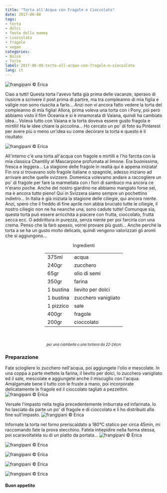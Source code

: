 ```yaml
---
title: "Torta all'Acqua con Fragole e Cioccolato"
date: 2017-06-08
tags:
- torta
- dolci
- festa della mamma
- cioccolato
- fragole
- vegan
categories:
- Dolce
- Torte 
label: 2017-06-08-torta-all-acqua-con-fragole-e-cioccolato
lang: it 
---
```

![](header.jpg "frangipani © Erica")

Ciao a tutti! Questa torta l'avevo fatta già prima delle vacanze, speravo di riusicre a scrivere il post prima di partire, ma tra compleanno di mia figlia e valigie non sono riuscita a farlo... Anzi non vi ancora fatto vedere la torta del compleanno di mia figlia! Allora, prima voleva una torta con i Pony, poi però abbiamo visto il film Oceania e si è innamorata di Vaiana, quindi ha cambiato idea... Voleva tutto con Vaiana e la torta doveva essere gusto fragola e mirtilli! Ha le idee chiare la piccolina... Ho cercato un po' di foto su Pinterest per avere più o meno un'idea su come decorare la torta e questo è il risultato:

![](vaiana.jpg "frangipani © Erica")

All'interno c'è una torta all'acqua con fragole e mirtilli e l'ho farcita con la mia classica Chantilly al Mascarpone profumata al limone. Era buonissima, fresca e leggera... La stagione delle fragole in realtà qui è appena iniziata! Fin ora si trovavano solo fragole italiane o spagnole, adesso iniziano ad arrivare anche quelle svizzere. Domenica volevamo andare a raccogliere un po' di fragole per fare la marmellata con i fiori di sambuco ma ancora ce n'erano poche. Anche del nostro giardino ne abbiamo mangiato forse sei, ma è ancora tutto pieno! Qui in Svizzera siamo sempre un pochettino indietro... In Italia è già iniziata la stagione delle ciliegie, qui ancora niente. Anzi, spero che il freddo di fine aprile non abbia bruciato tutte le ciliegie, il nostro ciliegio non ne ha neanche una, sono cadute tutte! Comunque sia, questa torta può essere arricchita a piacere con frutta, cioccolato, frutta secca ecc. O addirittura in purezza, senza niente per poi farcirla con una crema. Penso che la farò spesso, vorrei provare più gusti... Anche perché la torta a se ha un gusto molto delicato, quindi vengono valorizzati gli aromi che si aggiungono...


<div id="wrapper" style="text-align: center">
  <div id="yourdiv" style="display: inline-block;">
    <div class="ingredients">
      <div class="ingredients-title">Ingredienti</div>
      <table>
        <tbody>
          <tr>
            <td>375ml</td>
            <td>acqua</td>
          </tr>
          <tr>
            <td>240gr</td>
            <td>zucchero</td>
          </tr>
          <tr>
            <td>65gr</td>
            <td>olio di semi</td>
          </tr>
          <tr>
            <td>350gr</td>
            <td>farina</td>
          </tr>
          <tr>
            <td>1 bustina</td>
            <td>lievito per dolci</td>
          </tr>
          <tr>
            <td>1 bustina</td>
            <td>zucchero vanigliato</td>
          </tr>
          <tr>
            <td>1 pizzico</td>
            <td>sale</td>
          </tr>
          <tr>
            <td>400gr</td>
            <td>fragole</td>        
          </tr>
          <tr>
            <td>200gr</td>
            <td>cioccolato</td>
          </tr>
        </tbody>
      </table>
      <br></br>
      <i class="pull-right" style="font-size: 80%;">per una ciambella o una tortiera da 22-24cm</i>
    </div>
  </div>
</div>


<h3>
  <font color="grey">
    <i class="fa fa-cogs"></i>
  </font> Preparazione
</h3>

Fate sciogliere lo zucchero nell'acqua, poi aggiungete l'olio e mescolate. In una coppa a parte mettete la farina, il lievito per dolci, lo zucchero vanigliato ed il sale, mescolate e aggiungete anche il miscuglio con l'acqua. Amalgamate bene il tutto con le fruste a mano, poi incorporate delicatamente le fragole ed il cioccolato tagliati a pezzettini.
![](impasto.jpg "frangipani © Erica")

Versate l'impasto nella teglia precedentemente imburrata ed infarinata. Io ho lasciato da parte un po' di fragole e di cioccolato e li ho distribuiti alla fine sull'impasto.
![](teglia.jpg "frangipani © Erica")

Infornate la torta nel forno preriscaldato a 180°C statico per circa 45min, mi raccomando fate la prova stecchino. Fatela intiepidire nella forma stessa, poi scaravoltatela su di un piatto da portata...
![](risultato1.jpg "frangipani © Erica")

![](risultato2.jpg "frangipani © Erica")

![](risultato3.jpg "frangipani © Erica")

![](risultato4.jpg "frangipani © Erica")

![](risultato5.jpg "frangipani © Erica")

<h4>Buon appetito
  <font color="red">
    <i class="fa fa-smile-o"></i>
  </font>
</h4>